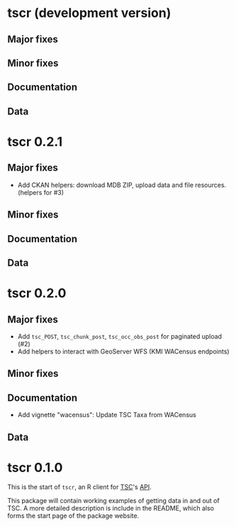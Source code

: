 # tscr (development version)
## Major fixes
## Minor fixes
## Documentation
## Data

# tscr 0.2.1
## Major fixes
* Add CKAN helpers: download MDB ZIP, upload data and file resources. 
  (helpers for #3)
## Minor fixes
## Documentation
## Data

# tscr 0.2.0
## Major fixes
* Add `tsc_POST`, `tsc_chunk_post`, `tsc_occ_obs_post` for paginated upload (#2)
* Add helpers to interact with GeoServer WFS (KMI WACensus endpoints)
## Minor fixes
## Documentation
* Add vignette "wacensus": Update TSC Taxa from WACensus
## Data


# tscr 0.1.0
This is the start of `tscr`, an R client for 
[TSC](https://tsc.dbca.wa.gov.au/)'s [API](https://tsc.dbca.wa.gov.au/api/1/).

This package will contain working examples of getting data in and out of TSC.
A more detailed description is include in the README, which also forms the 
start page of the package website.
